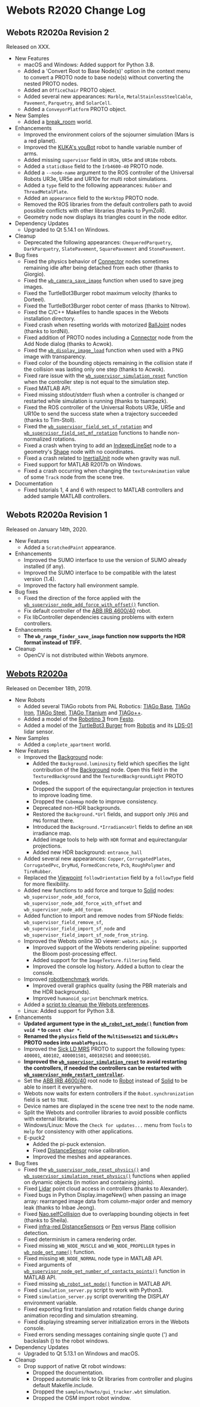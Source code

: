 # Webots R2020 Change Log

## Webots R2020a Revision 2
Released on XXX.

  - New Features
    - macOS and Windows: Added support for Python 3.8.
    - Added a 'Convert Root to Base Node(s)' option in the context menu to convert a PROTO node to base node(s) without converting the nested PROTO nodes.
    - Added an `OfficeChair` PROTO object.
    - Added several new appearances: `Marble`, `MetalStainlessSteelCable`, `Pavement`, `Parquetry`, and `SolarCell`.
    - Added a `ConveyorPlatform` PROTO object.
  - New Samples
    - Added a [break\_room](../guide/samples-environments.md#break_room-wbt) world.
  - Enhancements
    - Improved the environment colors of the sojourner simulation (Mars is a red planet).
    - Improved the [KUKA's youBot](../guide/youbot.md) robot to handle variable number of arms.
    - Added missing `supervisor` field in `UR3e`, `UR5e` and `UR10e` robots.
    - Added a `staticBase` field to the `Irb4600-40` PROTO node.
    - Added a `--node-name` argument to the ROS controller of the Universal Robots UR3e, UR5e and UR10e for multi robot simulations.
    - Added a `type` field to the following appearances: `Rubber` and `ThreadMetalPlate`.
    - Added an `appearance` field to the `Worktop` PROTO node.
    - Removed the ROS libraries from the default controllers path to avoid possible conflicts with other libraries (thanks to PymZoR).
    - Geometry node now displays its triangles count in the node editor.
  - Dependency Updates
    - Upgraded to Qt 5.14.1 on Windows.
  - Cleanup
    - Deprecated the following appearances: `ChequeredParquetry`, `DarkParquetry`, `SlatePavement`, `SquarePavement` and `StonePavement`.
  - Bug fixes
    - Fixed the physics behavior of [Connector](connector.md) nodes sometimes remaining idle after being detached from each other (thanks to Giorgio).
    - Fixed the [`wb_camera_save_image`](camera.md#wb_camera_save_image) function when used to save jpeg images.
    - Fixed the TurtleBot3Burger robot maximum velocity (thanks to Dorteel).
    - Fixed the TurtleBot3Burger robot center of mass (thanks to Nitrow).
    - Fixed the C/C++ Makefiles to handle spaces in the Webots installation directory.
    - Fixed crash when resetting worlds with motorized [BallJoint](balljoint.md) nodes (thanks to lordNil).
    - Fixed addition of PROTO nodes including a [Connector](connector.md) node from the Add Node dialog (thanks to Acwok).
    - Fixed the [`wb_display_image_load`](display.md#wb_display_image_load) function when used with a PNG image with transparency.
    - Fixed color of the bounding objects remaining in the collision state if the collision was lasting only one step (thanks to Acwok).
    - Fixed rare issue with the [`wb_supervisor_simulation_reset`](supervisor.md#wb_supervisor_simulation_reset) function when the controller step is not equal to the simulation step.
    - Fixed MATLAB API.
    - Fixed missing stdout/stderr flush when a controller is changed or restarted while simulation is running (thanks to tsampazk).
    - Fixed the ROS controller of the Universal Robots UR3e, UR5e and UR10e to send the success state when a trajectory succeeded (thanks to Tim-Stoll).
    - Fixed the [`wb_supervisor_field_set_sf_rotation`](supervisor.md#wb_supervisor_field_set_sf_rotation) and [`wb_supervisor_field_set_mf_rotation`](supervisor.md#wb_supervisor_field_set_mf_rotation) functions to handle non-normalized rotations.
    - Fixed a crash when trying to add an [IndexedLineSet](indexedlineset.md) node to a geometry's [Shape](shape.md) node with no coordinates.
    - Fixed a crash related to [InertialUnit](inertialunit.md) node when gravity was null.
    - Fixed support for MATLAB R2017b on Windows.
    - Fixed a crash occurring when changing the `textureAnimation` value of some `Track` node from the scene tree.
  - Documentation
    - Fixed tutorials 1, 4 and 6 with respect to MATLAB controllers and added sample MATLAB controllers.

## Webots R2020a Revision 1
Released on January 14th, 2020.

  - New Features
    - Added a `ScratchedPaint` appearance.
  - Enhancements
    - Improved the SUMO interface to use the version of SUMO already installed (if any).
    - Improved the SUMO interface to be compatible with the latest version (1.4).
    - Improved the factory hall environment sample.
  - Bug fixes
    - Fixed the direction of the force applied with the [`wb_supervisor_node_add_force_with_offset()`](supervisor.md#wb_supervisor_node_add_force_with_offset) function.
    - Fix default controller of the [ABB IRB 4600/40](../guide/irb4600-40.md) robot.
    - Fix libController dependencies causing problems with extern controllers.
  - Enhancements
    - **The `wb_range_finder_save_image` function now supports the HDR format instead of TIFF.**
  - Cleanup
    - OpenCV is not distributed within Webots anymore.

## [Webots R2020a](../blog/Webots-2020-a-release.md)
Released on December 18th, 2019.

  - New Robots
    - Added several TIAGo robots from PAL Robotics: [TIAGo Base](../guide/tiago-base.md), [TIAGo Iron](../guide/tiago-iron.md), [TIAGo Steel](../guide/tiago-steel.md), [TIAGo Titanium](../guide/tiago-titanium.md) and [TIAGo++](../guide/tiagopp.md).
    - Added a model of the [Robotino 3](../guide/robotino3.md) from [Festo](https://www.festo-didactic.com/int-en/).
    - Added a model of the [TurtleBot3 Burger](../guide/turtlebot3-burger.md) from [Robotis](http://www.robotis.us/) and its [LDS-01](../guide/lidar-sensors.md#robotis-lds-01) lidar sensor.
  - New Samples
    - Added a `complete_apartment` world.
  - New Features
    - Improved the [Background](background.md) node:
      - Added the `Background.luminosity` field which specifies the light contribution of the [Background](background.md) node. Open this field in the `TexturedBackground` and the `TexturedBackgroundLight` PROTO nodes.
      - Dropped the support of the equirectangular projection in textures to improve loading time.
      - Dropped the `Cubemap` node to improve consistency.
      - Deprecated non-HDR backgrounds.
      - Restored the `Background.*Url` fields, and support only `JPEG` and `PNG` format there.
      - Introduced the `Background.*IrradianceUrl` fields to define an `HDR` irradiance map.
      - Added image tools to help with `HDR` format and equirectangular projections.
      - Added new HDR background: `entrance_hall`
    - Added several new appearances: `Copper`, `CorrugatedPlates`, `CorrugatedPvc`, `DryMud`, `FormedConcrete`,  `Pcb`, `RoughPolymer` and `TireRubber`.
    - Replaced the [Viewpoint](viewpoint.md) `followOrientation` field by a `followType` field for more flexibility.
    - Added new functions to add force and torque to [Solid](solid.md) nodes: `wb_supervisor_node_add_force`, `wb_supervisor_node_add_force_with_offset` and `wb_supervisor_node_add_torque`.
    - Added function to import and remove nodes from SFNode fields: `wb_supervisor_field_remove_sf`, `wb_supervisor_field_import_sf_node` and `wb_supervisor_field_import_sf_node_from_string`.
    - Improved the Webots online 3D viewer: `webots.min.js`
      - Improved support of the Webots rendering pipeline: supported the Bloom post-processing effect.
      - Added support for the `ImageTexture.filtering` field.
      - Improved the console log history. Added a button to clear the console.
    - Improved [robotbenchmark](https://robotbenchmark.net) worlds.
      - Improved overall graphics quality (using the PBR materials and the HDR backgrounds).
      - Improved `humanoid_sprint` benchmark metrics.
    - Added a [script to cleanup the Webots preferences](https://github.com/cyberbotics/webots/blob/master/scripts/preferences_cleaner/README.md).
    - Linux: Added support for Python 3.8.
  - Enhancements
    - **Updated argument type in the [`wb_robot_set_mode()`](robot.md#wb_robot_set_mode) function from `void *` to `const char *`.**
    - **Renamed the `physics` field of the `MultiSenseS21` and `SickLdMrs` PROTO nodes into `enablePhysics`.**
    - Improved the [Sick LD MRS](../guide/lidar-sensors.md#sick-ld-mrs) PROTO to support the following types: `400001`, `400102`, `400001S01`, `400102S01` and `800001S01`.
    - **Improved the [`wb_supervisor_simulation_reset`](supervisor.md#wb_supervisor_simulation_reset) to avoid restarting the controllers, if needed the controllers can be restarted with [`wb_supervisor_node_restart_controller`](supervisor.md#wb_supervisor_node_restart_controller).**
    - Set the [ABB IRB 4600/40](../guide/irb4600-40.md) root node to [Robot](robot.md) instead of [Solid](solid.md) to be able to insert it everywhere.
    - Webots now waits for extern controllers if the `Robot.synchronization` field is set to `TRUE`.
    - Device names are displayed in the scene tree next to the node name.
    - Split the Webots and controller libraries to avoid possible conflicts with external libraries.
    - Windows/Linux: Move the `Check for updates...` menu from `Tools` to `Help` for consistency with other applications.
    - E-puck2
      - Added the pi-puck extension.
      - Fixed [DistanceSensor](distancesensor.md) noise calibration.
      - Improved the meshes and appearances.
  - Bug fixes
    - Fixed the [`wb_supervisor_node_reset_physics()`](supervisor.md#wb_supervisor_node_reset_physics) and [`wb_supervisor_simulation_reset_physics()`](supervisor.md#wb_supervisor_simulation_reset_physics) functions when applied on dynamic objects (in motion and containing joints).
    - Fixed [Lidar](lidar.md) point cloud access in controllers (thanks to Alexander).
    - Fixed bugs in Python Display.imageNew() when passing an image array: rearranged image data from column-major order and memory leak (thanks to Inbae Jeong).
    - Fixed [Nao.selfCollision](../guide/nao.md) due to overlapping bounding objects in feet (thanks to Sheila).
    - Fixed [infra-red DistanceSensors](distancesensor.md) or [Pen](pen.md) versus [Plane](plane.md) collision detection.
    - Fixed determinism in camera rendering order.
    - Fixed missing `WB_NODE_MUSCLE` and `WB_NODE_PROPELLER` types in [`wb_node_get_name()`](supervisor.md#wb_supervisor_node_get_type) function.
    - Fixed missing `WB_NODE_NORMAL` node type in MATLAB API.
    - Fixed arguments of [`wb_supervisor_node_get_number_of_contacts_points()`](supervisor.md#wb_supervisor_node_get_number_of_contact_points) function in MATLAB API.
    - Fixed missing [`wb_robot_set_mode()`](robot.md#wb_robot_set_mode) function in MATLAB API.
    - Fixed `simulation_server.py` script to work with Python3.
    - Fixed `simulation_server.py` script overwriting the DISPLAY environment variable.
    - Fixed exporting first translation and rotation fields change during animation recording and simulation streaming.
    - Fixed displaying streaming server initialization errors in the Webots console.
    - Fixed errors sending messages containing single quote (') and backslash (\) to the robot windows.
  - Dependency Updates
    - Upgraded to Qt 5.13.1 on Windows and macOS.
  - Cleanup
    - Drop support of native Qt robot windows:
      - Dropped the documentation.
      - Dropped automatic link to Qt libraries from controller and plugins default Makefile.include.
      - Dropped the `samples/howto/gui_tracker.wbt` simulation.
      - Dropped the OSM import robot window.
